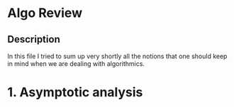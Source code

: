 # Algo Review
## Description
In this file I tried to sum up very shortly all the notions that one should keep in mind when we are dealing with algorithmics.

# 1. Asymptotic analysis
